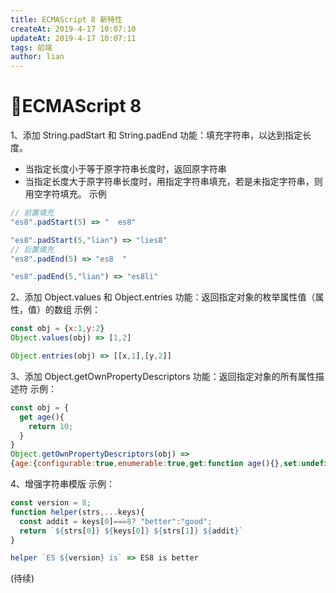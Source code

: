 ```yaml
---
title: ECMAScript 8 新特性
createAt: 2019-4-17 10:07:10
updateAt: 2019-4-17 10:07:11
tags: 前端
author: lian
---
```


# ECMAScript 8

1、添加 String.padStart 和 String.padEnd
功能：填充字符串，以达到指定长度。

- 当指定长度小于等于原字符串长度时，返回原字符串
- 当指定长度大于原字符串长度时，用指定字符串填充，若是未指定字符串，则用空字符填充。
  示例

```js
// 前置填充
"es8".padStart(5) => "  es8"

"es8".padStart(5,"lian") => "lies8"
// 后置填充
"es8".padEnd(5) => "es8  "

"es8".padEnd(5,"lian") => "es8li"
```

<!-- more -->

2、添加 Object.values 和 Object.entries
功能：返回指定对象的枚举属性值（属性，值）的数组
示例：

```js
const obj = {x:1,y:2}
Object.values(obj) => [1,2]

Object.entries(obj) => [[x,1],[y,2]]
```

3、添加 Object.getOwnPropertyDescriptors
功能：返回指定对象的所有属性描述符
示例：

```js
const obj = {
  get age(){
    return 10;
  }
}
Object.getOwnPropertyDescriptors(obj) =>
{age:{configurable:true,enumerable:true,get:function age(){},set:undefined}}
```

4、增强字符串模版
示例：

```js
const version = 8;
function helper(strs,...keys){
  const addit = keys[0]===8? "better":"good";
  return `${strs[0]} ${keys[0]} ${strs[1]} ${addit}`
}

helper `ES ${version} is` => ES8 is better
```

(待续)
